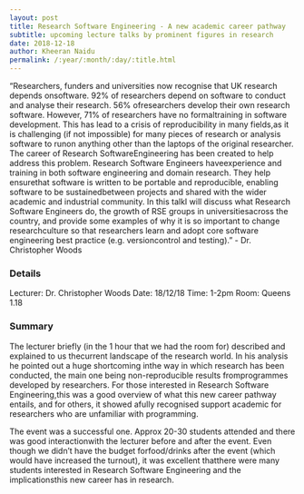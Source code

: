 ```yaml
---
layout: post
title: Research Software Engineering - A new academic career pathway
subtitle: upcoming lecture talks by prominent figures in research
date: 2018-12-18
author: Kheeran Naidu
permalink: /:year/:month/:day/:title.html
---
```


“Researchers, funders and universities now recognise that UK research depends onsoftware.  92% of researchers depend on software to conduct and analyse their research.  56% ofresearchers develop their own research software.  However, 71% of researchers have no formaltraining in software development.  This has lead to a crisis of reproducibility in many fields,as it is challenging (if not impossible) for many pieces of research or analysis software to runon anything other than the laptops of the original researcher.  The career of Research SoftwareEngineering has been created to help address this problem.  Research Software Engineers haveexperience and training in both software engineering and domain research.  They help ensurethat  software  is  written  to  be  portable  and  reproducible,  enabling  software  to  be  sustainedbetween projects and shared with the wider academic and industrial community.  In this talkI will discuss what Research Software Engineers do, the growth of RSE groups in universitiesacross the country,  and provide some examples of why it is so important to change researchculture so that researchers learn and adopt core software engineering best practice (e.g.  versioncontrol and testing).”  - Dr.  Christopher Woods


### Details
Lecturer:  Dr.  Christopher Woods
Date:  18/12/18
Time:  1-2pm
Room:  Queens 1.18


### Summary
The lecturer briefly (in the 1 hour that we had the room for) described and explained to us thecurrent landscape of the research world.  In his analysis he pointed out a huge shortcoming inthe way in which research has been conducted, the main one being non-reproducible results fromprogrammes developed by researchers.  For those interested in Research Software Engineering,this was a good overview of what this new career pathway entails, and for others, it showed afully recognised support academic for researchers who are unfamiliar with programming.

The event was a successful one.  Approx 20-30 students attended and there was good interactionwith  the  lecturer  before  and  after  the  event.   Even  though  we  didn’t  have  the  budget  forfood/drinks  after  the  event  (which  would  have  increased  the  turnout),  it  was  excellent  thatthere  were  many  students  interested  in  Research  Software  Engineering  and  the  implicationsthis new career has in research.

